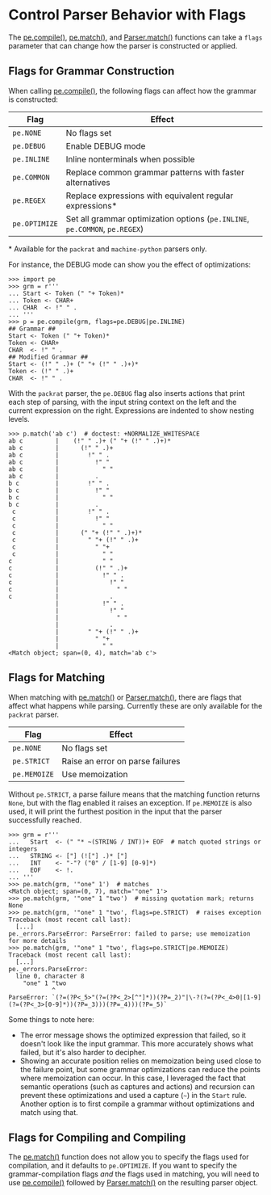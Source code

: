 
# Control Parser Behavior with Flags

The [pe.compile()][], [pe.match()][], and [Parser.match()][] functions
can take a `flags` parameter that can change how the parser is
constructed or applied.

[pe.match()]: ../api/pe.md#match
[pe.compile()]: ../api/pe.md#compile
[Parser.match()]: ../api/pe.md#Parser-match

## Flags for Grammar Construction

When calling [pe.compile()][], the following flags can affect how the
grammar is constructed:

| Flag          | Effect                                                                      |
| ------------- | --------------------------------------------------------------------------- |
| `pe.NONE`     | No flags set                                                                |
| `pe.DEBUG`    | Enable DEBUG mode                                                           |
| `pe.INLINE`   | Inline nonterminals when possible                                           |
| `pe.COMMON`   | Replace common grammar patterns with faster alternatives                    |
| `pe.REGEX`    | Replace expressions with equivalent regular expressions\*                   |
| `pe.OPTIMIZE` | Set all grammar optimization options (`pe.INLINE`, `pe.COMMON`, `pe.REGEX`) |

\* Available for the `packrat` and `machine-python` parsers only.

For instance, the DEBUG mode can show you the effect of optimizations:

```pycon
>>> import pe
>>> grm = r'''
... Start <- Token (" "+ Token)*
... Token <- CHAR+
... CHAR  <- !" " .
... '''
>>> p = pe.compile(grm, flags=pe.DEBUG|pe.INLINE)
## Grammar ##
Start <- Token (" "+ Token)*
Token <- CHAR+
CHAR  <- !" " .
## Modified Grammar ##
Start <- (!" " .)+ (" "+ (!" " .)+)*
Token <- (!" " .)+
CHAR  <- !" " .

```

With the `packrat` parser, the `pe.DEBUG` flag also inserts actions
that print each step of parsing, with the input string context on the
left and the current expression on the right. Expressions are indented
to show nesting levels.

```pycon
>>> p.match('ab c')  # doctest: +NORMALIZE_WHITESPACE
ab c         |    (!" " .)+ (" "+ (!" " .)+)*
ab c         |      (!" " .)+
ab c         |        !" " .
ab c         |          !" "
ab c         |            " "
ab c         |          .
b c          |        !" " .
b c          |          !" "
b c          |            " "
b c          |          .
 c           |        !" " .
 c           |          !" "
 c           |            " "
 c           |      (" "+ (!" " .)+)*
 c           |        " "+ (!" " .)+
 c           |          " "+
 c           |            " "
c            |            " "
c            |          (!" " .)+
c            |            !" " .
c            |              !" "
c            |                " "
c            |              .
             |            !" " .
             |              !" "
             |                " "
             |              .
             |        " "+ (!" " .)+
             |          " "+
             |            " "
<Match object; span=(0, 4), match='ab c'>

```

## Flags for Matching

When matching with [pe.match()][] or [Parser.match()][], there are
flags that affect what happens while parsing. Currently these are only
available for the `packrat` parser.

| Flag          | Effect                           |
| ------------- | -------------------------------- |
| `pe.NONE`     | No flags set                     |
| `pe.STRICT`   | Raise an error on parse failures |
| `pe.MEMOIZE`  | Use memoization                  |

Without `pe.STRICT`, a parse failure means that the matching function
returns `None`, but with the flag enabled it raises an exception. If
`pe.MEMOIZE` is also used, it will print the furthest position in the
input that the parser successfully reached.

```pycon
>>> grm = r'''
...   Start  <- (" "* ~(STRING / INT))+ EOF  # match quoted strings or integers
...   STRING <- ["] (!["] .)* ["]
...   INT    <- "-"? ("0" / [1-9] [0-9]*)
...   EOF    <- !.
... '''
>>> pe.match(grm, '"one" 1')  # matches
<Match object; span=(0, 7), match='"one" 1'>
>>> pe.match(grm, '"one" 1 "two')  # missing quotation mark; returns None
>>> pe.match(grm, '"one" 1 "two', flags=pe.STRICT)  # raises exception
Traceback (most recent call last):
  [...]
pe._errors.ParseError: ParseError: failed to parse; use memoization for more details
>>> pe.match(grm, '"one" 1 "two', flags=pe.STRICT|pe.MEMOIZE)
Traceback (most recent call last):
  [...]
pe._errors.ParseError: 
  line 0, character 8
    "one" 1 "two
            ^
ParseError: `(?=(?P<_5>"(?=(?P<_2>[^"]*))(?P=_2)"|\-?(?=(?P<_4>0|[1-9](?=(?P<_3>[0-9]*))(?P=_3)))(?P=_4)))(?P=_5)`

```

Some things to note here:
* The error message shows the optimized expression that failed, so it
  doesn't look like the input grammar. This more accurately shows what
  failed, but it's also harder to decipher.
* Showing an accurate position relies on memoization being used close
  to the failure point, but some grammar optimizations can reduce the
  points where memoization can occur. In this case, I leveraged the
  fact that semantic operations (such as captures and actions) and
  recursion can prevent these optimizations and used a capture (`~`) in
  the `Start` rule. Another option is to first compile a grammar
  without optimizations and match using that.


## Flags for Compiling and Compiling

The [pe.match()][] function does not allow you to specify the flags
used for compilation, and it defaults to `pe.OPTIMIZE`. If you want to
specify the grammar-compilation flags *and* the flags used in
matching, you will need to use [pe.compile()][] followed by
[Parser.match()][] on the resulting parser object.
